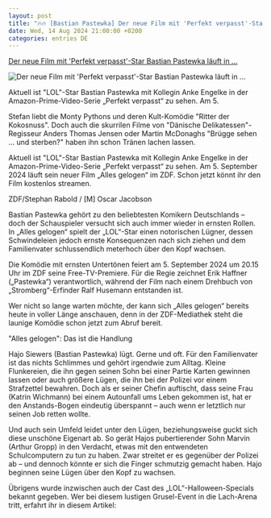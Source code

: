 ```yaml
---
layout: post
title: "🔥🔥 [Bastian Pastewka] Der neue Film mit 'Perfekt verpasst'-Star Bastian Pastewka läuft in ..."
date: Wed, 14 Aug 2024 21:00:00 +0200
categories: entries DE
---
```

[Der neue Film mit 'Perfekt verpasst'-Star Bastian Pastewka läuft in ...](https://www.filmstarts.de/nachrichten/1000098062.html)

![Der neue Film mit 'Perfekt verpasst'-Star Bastian Pastewka läuft in ...](https://de.web.img3.acsta.net/img/ba/61/ba61341678482b5d25db7f70ebca4736.jpg)

Aktuell ist "LOL"-Star Bastian Pastewka mit Kollegin Anke Engelke in der Amazon-Prime-Video-Serie „Perfekt verpasst“ zu sehen. Am 5.

Stefan liebt die Monty Pythons und deren Kult-Komödie "Ritter der Kokosnuss". Doch auch die skurrilen Filme von "Dänische Delikatessen"-Regisseur Anders Thomas Jensen oder Martin McDonaghs "Brügge sehen … und sterben?" haben ihn schon Tränen lachen lassen.

Aktuell ist "LOL"-Star Bastian Pastewka mit Kollegin Anke Engelke in der Amazon-Prime-Video-Serie „Perfekt verpasst“ zu sehen. Am 5. September 2024 läuft sein neuer Film „Alles gelogen“ im ZDF. Schon jetzt könnt ihr den Film kostenlos streamen.

ZDF/Stephan Rabold / [M] Oscar Jacobson

Bastian Pastewka gehört zu den beliebtesten Komikern Deutschlands – doch der Schauspieler versucht sich auch immer wieder in ernsten Rollen. In „Alles gelogen“ spielt der „LOL“-Star einen notorischen Lügner, dessen Schwindeleien jedoch ernste Konsequenzen nach sich ziehen und dem Familienvater schlussendlich meterhoch über den Kopf wachsen.

Die Komödie mit ernsten Untertönen feiert am 5. September 2024 um 20.15 Uhr im ZDF seine Free-TV-Premiere. Für die Regie zeichnet Erik Haffner („Pastewka“) verantwortlich, während der Film nach einem Drehbuch von „Stromberg“-Erfinder Ralf Husemann entstanden ist.

Wer nicht so lange warten möchte, der kann sich „Alles gelogen“ bereits heute in voller Länge anschauen, denn in der ZDF-Mediathek steht die launige Komödie schon jetzt zum Abruf bereit.

"Alles gelogen": Das ist die Handlung

Hajo Siewers (Bastian Pastewka) lügt. Gerne und oft. Für den Familienvater ist das nichts Schlimmes und gehört irgendwie zum Alltag. Kleine Flunkereien, die ihn gegen seinen Sohn bei einer Partie Karten gewinnen lassen oder auch größere Lügen, die ihn bei der Polizei vor einem Strafzettel bewahren. Doch als er seiner Chefin auftischt, dass seine Frau (Katrin Wichmann) bei einem Autounfall ums Leben gekommen ist, hat er den Anstands-Bogen eindeutig überspannt – auch wenn er letztlich nur seinen Job retten wollte.

Und auch sein Umfeld leidet unter den Lügen, beziehungsweise guckt sich diese unschöne Eigenart ab. So gerät Hajos pubertierender Sohn Marvin (Arthur Gropp) in den Verdacht, etwas mit den entwendeten Schulcomputern zu tun zu haben. Zwar streitet er es gegenüber der Polizei ab – und dennoch könnte er sich die Finger schmutzig gemacht haben. Hajo beginnen seine Lügen über den Kopf zu wachsen.

Übrigens wurde inzwischen auch der Cast des „LOL“-Halloween-Specials bekannt gegeben. Wer bei diesem lustigen Grusel-Event in die Lach-Arena tritt, erfahrt ihr in diesem Artikel:

